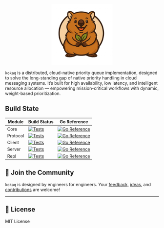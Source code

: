 <div align="center">
  <a href="https://kokaq.io" target="_blank">
    <img height="200" src="../kokaq-full.png" alt="cute quokka as kokaq logo"/>
  </a>
</div>

`kokaq` is a distributed, cloud-native priority queue implementation, designed to solve the long-standing gap of native priority handling in cloud messaging systems. It’s built for high availability, low latency, and intelligent resource allocation — empowering mission-critical workflows with dynamic, weight-based prioritization.

## Build State

| Module   | Build Status | Go Reference |
|----------|--------------|--------------|
| Core     | [![Tests](https://github.com/kokaq/core/actions/workflows/go.yml/badge.svg)](https://github.com/kokaq/core/actions/workflows/go.yml) | [![Go Reference](https://pkg.go.dev/badge/github.com/kokaq/core.svg)](https://pkg.go.dev/github.com/kokaq/core) |
| Protocol | [![Tests](https://github.com/kokaq/protocol/actions/workflows/go.yml/badge.svg)](https://github.com/kokaq/protocol/actions/workflows/go.yml) | [![Go Reference](https://pkg.go.dev/badge/github.com/kokaq/protocol.svg)](https://pkg.go.dev/github.com/kokaq/protocol) |
| Client   | [![Tests](https://github.com/kokaq/client/actions/workflows/go.yml/badge.svg)](https://github.com/kokaq/client/actions/workflows/go.yml) | [![Go Reference](https://pkg.go.dev/badge/github.com/kokaq/client.svg)](https://pkg.go.dev/github.com/kokaq/client) |
| Server   | [![Tests](https://github.com/kokaq/server/actions/workflows/go.yml/badge.svg)](https://github.com/kokaq/server/actions/workflows/go.yml) | [![Go Reference](https://pkg.go.dev/badge/github.com/kokaq/server.svg)](https://pkg.go.dev/github.com/kokaq/server) |
| Repl     | [![Tests](https://github.com/kokaq/repl/actions/workflows/go.yml/badge.svg)](https://github.com/kokaq/repl/actions/workflows/go.yml) | [![Go Reference](https://pkg.go.dev/badge/github.com/kokaq/repl.svg)](https://pkg.go.dev/github.com/kokaq/repl) |

## 🤝 Join the Community

`kokaq` is designed by engineers for engineers. Your [feedback](https://github.com/kokaq/.github/tree/main/CONTRIBUTING#-support--questions), [ideas](https://github.com/orgs/kokaq/discussions), and [contributions](https://github.com/kokaq/.github/tree/main/CONTRIBUTING#contributing-to-kokaq) are welcome!

---

## 📜 License

MIT License
